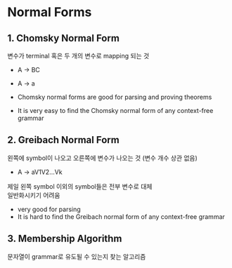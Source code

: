 # Normal Forms

## 1. Chomsky Normal Form
변수가 terminal 혹은 두 개의 변수로 mapping 되는 것
- A → BC
- A → a

- Chomsky normal forms are good for parsing and proving theorems
- It is very easy to find the Chomsky normal form of any context-free grammar

## 2. Greibach Normal Form
왼쪽에 symbol이 나오고 오른쪽에 변수가 나오는 것 (변수 개수 상관 없음)
- A → aV1V2...Vk

제일 왼쪽 symbol 이외의 symbol들은 전부 변수로 대체  
일반화시키기 어려움

- very good for parsing
- It is hard to find the Greibach normal form of any context-free grammar

## 3. Membership Algorithm
문자열이 grammar로 유도될 수 있는지 찾는 알고리즘